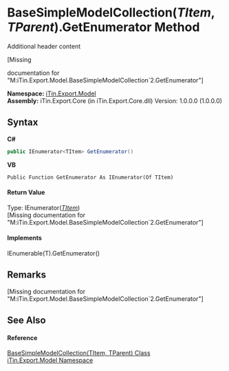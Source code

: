# BaseSimpleModelCollection(*TItem*, *TParent*).GetEnumerator Method 
Additional header content 

\[Missing <summary> documentation for "M:iTin.Export.Model.BaseSimpleModelCollection`2.GetEnumerator"\]

**Namespace:**&nbsp;<a href="ef57ffcc-e95e-b212-5a46-9aa6f5a3511f">iTin.Export.Model</a><br />**Assembly:**&nbsp;iTin.Export.Core (in iTin.Export.Core.dll) Version: 1.0.0.0 (1.0.0.0)

## Syntax

**C#**<br />
``` C#
public IEnumerator<TItem> GetEnumerator()
```

**VB**<br />
``` VB
Public Function GetEnumerator As IEnumerator(Of TItem)
```


#### Return Value
Type: IEnumerator(<a href="b4adb97a-faa8-dcba-4b06-9f20cda532a6">*TItem*</a>)<br />\[Missing <returns> documentation for "M:iTin.Export.Model.BaseSimpleModelCollection`2.GetEnumerator"\]

#### Implements
IEnumerable(T).GetEnumerator()<br />

## Remarks
\[Missing <remarks> documentation for "M:iTin.Export.Model.BaseSimpleModelCollection`2.GetEnumerator"\]

## See Also


#### Reference
<a href="b4adb97a-faa8-dcba-4b06-9f20cda532a6">BaseSimpleModelCollection(TItem, TParent) Class</a><br /><a href="ef57ffcc-e95e-b212-5a46-9aa6f5a3511f">iTin.Export.Model Namespace</a><br />